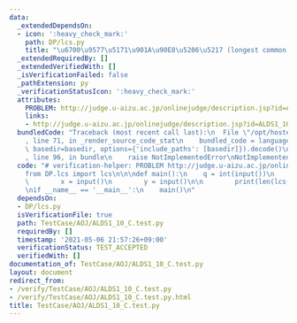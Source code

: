 ```yaml
---
data:
  _extendedDependsOn:
  - icon: ':heavy_check_mark:'
    path: DP/lcs.py
    title: "\u6700\u9577\u5171\u901A\u90E8\u5206\u5217 (longest common subsequence)"
  _extendedRequiredBy: []
  _extendedVerifiedWith: []
  _isVerificationFailed: false
  _pathExtension: py
  _verificationStatusIcon: ':heavy_check_mark:'
  attributes:
    PROBLEM: http://judge.u-aizu.ac.jp/onlinejudge/description.jsp?id=ALDS1_10_C
    links:
    - http://judge.u-aizu.ac.jp/onlinejudge/description.jsp?id=ALDS1_10_C
  bundledCode: "Traceback (most recent call last):\n  File \"/opt/hostedtoolcache/Python/3.10.6/x64/lib/python3.10/site-packages/onlinejudge_verify/documentation/build.py\"\
    , line 71, in _render_source_code_stat\n    bundled_code = language.bundle(stat.path,\
    \ basedir=basedir, options={'include_paths': [basedir]}).decode()\n  File \"/opt/hostedtoolcache/Python/3.10.6/x64/lib/python3.10/site-packages/onlinejudge_verify/languages/python.py\"\
    , line 96, in bundle\n    raise NotImplementedError\nNotImplementedError\n"
  code: "# verification-helper: PROBLEM http://judge.u-aizu.ac.jp/onlinejudge/description.jsp?id=ALDS1_10_C\n\
    from DP.lcs import lcs\n\n\ndef main():\n    q = int(input())\n    for _ in range(q):\n\
    \        x = input()\n        y = input()\n\n        print(len(lcs(x, y)))\n\n\
    \nif __name__ == '__main__':\n    main()\n"
  dependsOn:
  - DP/lcs.py
  isVerificationFile: true
  path: TestCase/AOJ/ALDS1_10_C.test.py
  requiredBy: []
  timestamp: '2021-05-06 21:57:26+09:00'
  verificationStatus: TEST_ACCEPTED
  verifiedWith: []
documentation_of: TestCase/AOJ/ALDS1_10_C.test.py
layout: document
redirect_from:
- /verify/TestCase/AOJ/ALDS1_10_C.test.py
- /verify/TestCase/AOJ/ALDS1_10_C.test.py.html
title: TestCase/AOJ/ALDS1_10_C.test.py
---
```

